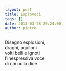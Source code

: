 ```yaml
---
layout: post
title: Esplovoci
tags: []
date: 2013-03-28 20:24:00
author: pietro
---
```

Disegno esplosioni,<br/>draghi, aquiloni<br/>volti belli e ignoti<br/>l'inespressiva voce<br/>di chi nulla dice.
